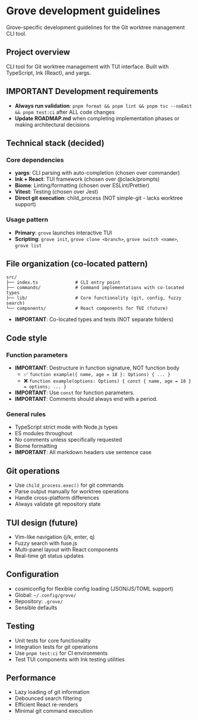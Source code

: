# Grove development guidelines

Grove-specific development guidelines for the Git worktree management CLI tool.

## Project overview
CLI tool for Git worktree management with TUI interface. Built with TypeScript, Ink (React), and yargs.

## **IMPORTANT** Development requirements
- **Always run validation**: `pnpm format && pnpm lint && pnpm tsc --noEmit && pnpm test:ci` after ALL code changes
- **Update ROADMAP.md** when completing implementation phases or making architectural decisions

## Technical stack (decided)

### Core dependencies
- **yargs**: CLI parsing with auto-completion (chosen over commander)
- **Ink + React**: TUI framework (chosen over @clack/prompts)
- **Biome**: Linting/formatting (chosen over ESLint/Prettier)
- **Vitest**: Testing (chosen over Jest)
- **Direct git execution**: child_process (NOT simple-git - lacks worktree support)

### Usage pattern
- **Primary**: `grove` launches interactive TUI
- **Scripting**: `grove init`, `grove clone <branch>`, `grove switch <name>`, `grove list`

## File organization (co-located pattern)
```
src/
├── index.ts              # CLI entry point
├── commands/             # Command implementations with co-located types
├── lib/                  # Core functionality (git, config, fuzzy search)
└── components/           # React components for TUI (future)
```
- **IMPORTANT**: Co-located types and tests (NOT separate folders)

## Code style

### Function parameters
- **IMPORTANT**: Destructure in function signature, NOT function body
	- ✅ `function example({ name, age = 18 }: Options) { ... }`
	- ❌ `function example(options: Options) { const { name, age = 18 } = options; ... }`
- **IMPORTANT**: Use `const` for function parameters.
- **IMPORTANT**: Comments should always end with a period.

### General rules
- TypeScript strict mode with Node.js types
- ES modules throughout
- No comments unless specifically requested
- Biome formatting
- **IMPORTANT**: All markdown headers use sentence case

## Git operations
- Use `child_process.exec()` for git commands
- Parse output manually for worktree operations
- Handle cross-platform differences
- Always validate git repository state

## TUI design (future)
- Vim-like navigation (j/k, enter, q)
- Fuzzy search with fuse.js
- Multi-panel layout with React components
- Real-time git status updates

## Configuration
- cosmiconfig for flexible config loading (JSON/JS/TOML support)
- Global: `~/.config/grove/`
- Repository: `.grove/`
- Sensible defaults

## Testing
- Unit tests for core functionality
- Integration tests for git operations
- Use `pnpm test:ci` for CI environments
- Test TUI components with Ink testing utilities

## Performance
- Lazy loading of git information
- Debounced search filtering
- Efficient React re-renders
- Minimal git command execution
